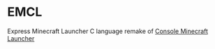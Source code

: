 # EMCL
Express Minecraft Launcher
C language remake of [Console Minecraft Launcher](https://github.com/MrShieh-X/console-minecraft-launcher)
